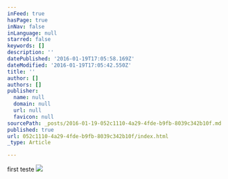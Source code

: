 ```yaml
---
inFeed: true
hasPage: true
inNav: false
inLanguage: null
starred: false
keywords: []
description: ''
datePublished: '2016-01-19T17:05:58.169Z'
dateModified: '2016-01-19T17:05:42.550Z'
title: ''
author: []
authors: []
publisher:
  name: null
  domain: null
  url: null
  favicon: null
sourcePath: _posts/2016-01-19-052c1110-4a29-4fde-b9fb-8039c342b10f.md
published: true
url: 052c1110-4a29-4fde-b9fb-8039c342b10f/index.html
_type: Article

---
```

first teste
![](https://the-grid-user-content.s3-us-west-2.amazonaws.com/98ad2568-512a-4f81-a96b-a42fcd5ff6a8.jpg)